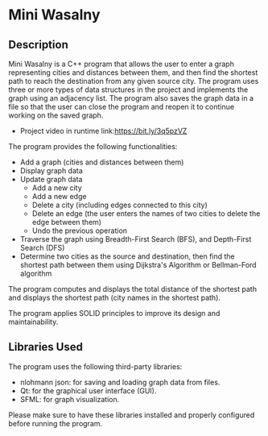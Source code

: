 # Mini Wasalny

## Description

Mini Wasalny is a C++ program that allows the user to enter a graph representing cities and distances between them, and then find the shortest path to reach the destination from any given source city. The program uses three or more types of data structures in the project and implements the graph using an adjacency list. The program also saves the graph data in a file so that the user can close the program and reopen it to continue working on the saved graph.

- Project video in runtime link:https://bit.ly/3q5pzVZ

The program provides the following functionalities:

- Add a graph (cities and distances between them)
- Display graph data
- Update graph data
  - Add a new city
  - Add a new edge
  - Delete a city (including edges connected to this city)
  - Delete an edge (the user enters the names of two cities to delete the edge between them)
  - Undo the previous operation
- Traverse the graph using Breadth-First Search (BFS), and Depth-First Search (DFS)
- Determine two cities as the source and destination, then find the shortest path between them using Dijkstra's Algorithm or Bellman-Ford algorithm

The program computes and displays the total distance of the shortest path and displays the shortest path (city names in the shortest path).

The program applies SOLID principles to improve its design and maintainability.

## Libraries Used

The program uses the following third-party libraries:

- nlohmann json: for saving and loading graph data from files.
- Qt: for the graphical user interface (GUI).
- SFML: for graph visualization.

Please make sure to have these libraries installed and properly configured before running the program.
